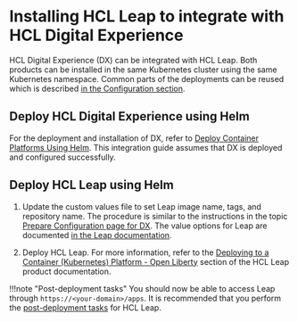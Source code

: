 # Installing HCL Leap to integrate with HCL Digital Experience

HCL Digital Experience (DX) can be integrated with HCL Leap. Both products can be installed in the same Kubernetes cluster using the same Kubernetes namespace. Common parts of the deployments can be reused which is described [in the Configuration section](../configuration/index.md).

## Deploy HCL Digital Experience using Helm

For the deployment and installation of DX, refer to [Deploy Container Platforms Using Helm](../../../../deploy_dx/install/container/helm_deployment/overview.md). This integration guide assumes that DX is deployed and configured successfully.

## Deploy HCL Leap using Helm

1. Update the custom values file to set Leap image name, tags, and repository name. The procedure is similar to the instructions in the topic [Prepare Configuration page for DX](../../../../deploy_dx/install/container/helm_deployment/preparation/mandatory_tasks/prepare_configuration.md). The value options for Leap are documented [in the Leap documentation](https://opensource.hcltechsw.com/leap-doc/9.3.5/deploy_container_kubernetes_openliberty.html).

2. Deploy HCL Leap. For more information, refer to the [Deploying to a Container (Kubernetes) Platform - Open Liberty](https://help.hcltechsw.com/Leap/9.3.2/deploy_container_kubernetes_openliberty.html) section of the HCL Leap product documentation.

!!!note "Post-deployment tasks"
    You should now be able to access Leap through `https://<your-domain>/apps`. It is recommended that you perform the [post-deployment tasks](https://help.hcltechsw.com/Leap/9.3.2/in_setting_up_environment.html) for HCL Leap.
